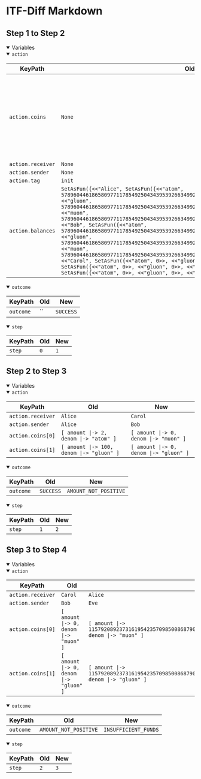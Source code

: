 # ITF-Diff Markdown

## Step 1 to Step 2

<details open>

<summary>Variables</summary>

<details open>

<summary><code>action</code></summary>


|KeyPath|Old|New|
|-|-|-|
|`action.coins`|`None`|`<<[ amount \|-> 2, denom \|-> "atom" ], [ amount \|-> 100, denom \|-> "gluon" ]>>`|
|`action.receiver`|`None`|`"Alice"`|
|`action.sender`|`None`|`"Alice"`|
|`action.tag`|`init`|`send`|
|`action.balances`|`SetAsFun({<<"Alice", SetAsFun({<<"atom", 57896044618658097711785492504343953926634992332820282019728792003956564819967>>, <<"gluon", 57896044618658097711785492504343953926634992332820282019728792003956564819967>>, <<"muon", 57896044618658097711785492504343953926634992332820282019728792003956564819967>>})>>, <<"Bob", SetAsFun({<<"atom", 57896044618658097711785492504343953926634992332820282019728792003956564819967>>, <<"gluon", 57896044618658097711785492504343953926634992332820282019728792003956564819967>>, <<"muon", 57896044618658097711785492504343953926634992332820282019728792003956564819967>>})>>, <<"Carol", SetAsFun({<<"atom", 0>>, <<"gluon", 0>>, <<"muon", 0>>})>>, <<"Dave", SetAsFun({<<"atom", 0>>, <<"gluon", 0>>, <<"muon", 0>>})>>, <<"Eve", SetAsFun({<<"atom", 0>>, <<"gluon", 0>>, <<"muon", 0>>})>>})`|`None`|

</details>
<details open>

<summary><code>outcome</code></summary>


|KeyPath|Old|New|
|-|-|-|
|`outcome`|``|`SUCCESS`|

</details>
<details open>

<summary><code>step</code></summary>


|KeyPath|Old|New|
|-|-|-|
|`step`|`0`|`1`|

</details>

</details>

## Step 2 to Step 3

<details open>

<summary>Variables</summary>

<details open>

<summary><code>action</code></summary>


|KeyPath|Old|New|
|-|-|-|
|`action.receiver`|`Alice`|`Carol`|
|`action.sender`|`Alice`|`Bob`|
|`action.coins[0]`|`[ amount \|-> 2, denom \|-> "atom" ]`|`[ amount \|-> 0, denom \|-> "muon" ]`|
|`action.coins[1]`|`[ amount \|-> 100, denom \|-> "gluon" ]`|`[ amount \|-> 0, denom \|-> "gluon" ]`|

</details>
<details open>

<summary><code>outcome</code></summary>


|KeyPath|Old|New|
|-|-|-|
|`outcome`|`SUCCESS`|`AMOUNT_NOT_POSITIVE`|

</details>
<details open>

<summary><code>step</code></summary>


|KeyPath|Old|New|
|-|-|-|
|`step`|`1`|`2`|

</details>

</details>

## Step 3 to Step 4

<details open>

<summary>Variables</summary>

<details open>

<summary><code>action</code></summary>


|KeyPath|Old|New|
|-|-|-|
|`action.receiver`|`Carol`|`Alice`|
|`action.sender`|`Bob`|`Eve`|
|`action.coins[0]`|`[ amount \|-> 0, denom \|-> "muon" ]`|`[ amount \|-> 115792089237316195423570985008687907853269984665640564039457584007913129639937, denom \|-> "muon" ]`|
|`action.coins[1]`|`[ amount \|-> 0, denom \|-> "gluon" ]`|`[ amount \|-> 115792089237316195423570985008687907853269984665640564039457584007913129639933, denom \|-> "gluon" ]`|

</details>
<details open>

<summary><code>outcome</code></summary>


|KeyPath|Old|New|
|-|-|-|
|`outcome`|`AMOUNT_NOT_POSITIVE`|`INSUFFICIENT_FUNDS`|

</details>
<details open>

<summary><code>step</code></summary>


|KeyPath|Old|New|
|-|-|-|
|`step`|`2`|`3`|

</details>

</details>

